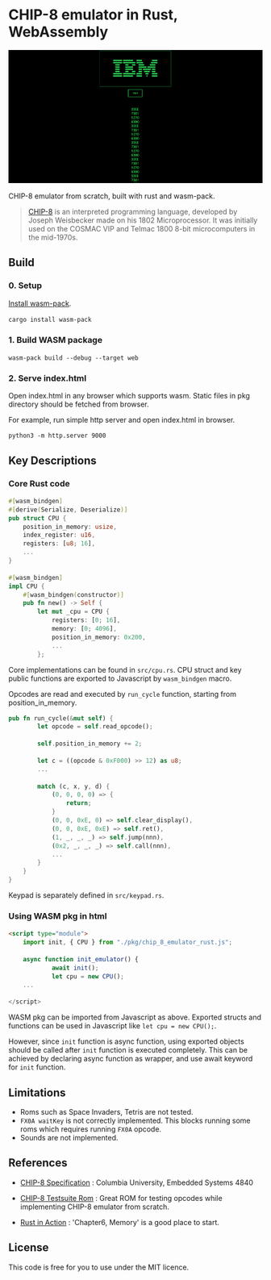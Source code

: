 # CHIP-8 emulator in Rust, WebAssembly
![CHIP-8 Emulator](./images/image1.PNG)  

CHIP-8 emulator from scratch, built with rust and wasm-pack. 

> [CHIP-8](https://en.wikipedia.org/wiki/CHIP-8) is an interpreted programming language, developed by Joseph Weisbecker made on his 1802 Microprocessor. It was initially used on the COSMAC VIP and Telmac 1800 8-bit microcomputers in the mid-1970s.

## Build

### 0. Setup
[Install wasm-pack](https://developer.mozilla.org/en-US/docs/WebAssembly/Rust_to_wasm#wasm-pack). 

`cargo install wasm-pack`

### 1. Build WASM package

`wasm-pack build --debug --target web`


### 2. Serve index.html

Open index.html in any browser which supports wasm.
Static files in pkg directory should be fetched from browser.

For example, run simple http server and open index.html in browser.
```
python3 -m http.server 9000
```


## Key Descriptions
### Core Rust code

```rust
#[wasm_bindgen]
#[derive(Serialize, Deserialize)]
pub struct CPU {
    position_in_memory: usize,
    index_register: u16,
    registers: [u8; 16],
    ...
}

#[wasm_bindgen]
impl CPU {
    #[wasm_bindgen(constructor)]
    pub fn new() -> Self {
        let mut _cpu = CPU {
            registers: [0; 16],
            memory: [0; 4096],
            position_in_memory: 0x200,
            ...
        };

```
Core implementations can be found in `src/cpu.rs`. CPU struct and key public functions are exported to Javascript by `wasm_bindgen` macro.

Opcodes are read and executed by `run_cycle` function, starting from position_in_memory.

```rust
pub fn run_cycle(&mut self) {
        let opcode = self.read_opcode();

        self.position_in_memory += 2;

        let c = ((opcode & 0xF000) >> 12) as u8;
        ...

        match (c, x, y, d) {
            (0, 0, 0, 0) => {
                return;
            }
            (0, 0, 0xE, 0) => self.clear_display(),
            (0, 0, 0xE, 0xE) => self.ret(),
            (1, _, _, _) => self.jump(nnn),
            (0x2, _, _, _) => self.call(nnn),
            ...
        }
    }
}
```

Keypad is separately defined in `src/keypad.rs`.

### Using WASM pkg in html

```html 
<script type="module">
    import init, { CPU } from "./pkg/chip_8_emulator_rust.js";

    async function init_emulator() {
            await init();
            let cpu = new CPU();
    ...

</script>
```

WASM pkg can be imported from Javascript as above. Exported structs and functions can be used in Javascript like `let cpu = new CPU();`. 

However, since `init` function is async function, using exported objects should be called after `init` function is executed completely. This can be achieved by declaring async function as wrapper, and use await keyword for `init` function.


## Limitations
* Roms such as Space Invaders, Tetris are not tested.
* `FX0A waitKey` is not correctly implemented. This blocks running some roms which requires running `FX0A` opcode. 
* Sounds are not implemented.

## References
* [CHIP-8 Specification](http://www.cs.columbia.edu/~sedwards/classes/2016/4840-spring/designs/Chip8.pdf) : Columbia University, Embedded Systems 4840

* [CHIP-8 Testsuite Rom](https://github.com/Timendus/chip8-test-suite) : Great ROM for testing opcodes while implementing CHIP-8 emulator from scratch.

* [Rust in Action](https://www.amazon.com/Rust-Action-TS-McNamara/dp/1617294551) : 'Chapter6, Memory' is a good place to start.

## License

This code is free for you to use under the MIT licence.